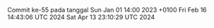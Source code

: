 Commit ke-55 pada tanggal Sun Jan 01 14:00 2023 +0100
Fri Feb 16 14:43:06 UTC 2024
Sat Apr 13 23:10:29 UTC 2024
